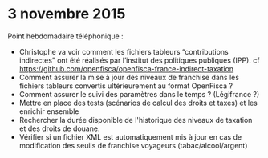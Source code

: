# 3 novembre 2015

Point hebdomadaire téléphonique :

- Christophe va voir comment les fichiers tableurs “contributions indirectes” ont été réalisés par l’institut des politiques publiques (IPP).
  cf https://github.com/openfisca/openfisca-france-indirect-taxation
- Comment assurer la mise à jour des niveaux de franchise dans les fichiers tableurs convertis ultérieurement au format OpenFisca ?
- Comment assurer le suivi des paramètres dans le temps ? (Légifrance ?)
- Mettre en place des tests (scénarios de calcul des droits et taxes) et les enrichir ensemble
- Rechercher la durée disponible de l'historique des niveaux de taxation et des droits de douane.
- Vérifier si un fichier XML est automatiquement mis à jour en cas de modification des seuils de franchise voyageurs (tabac/alcool/argent)
